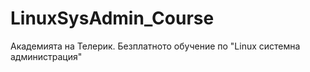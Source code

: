 LinuxSysAdmin_Course
====================
Академията на Телерик. Безплатното обучение по "Linux системна администрация"
